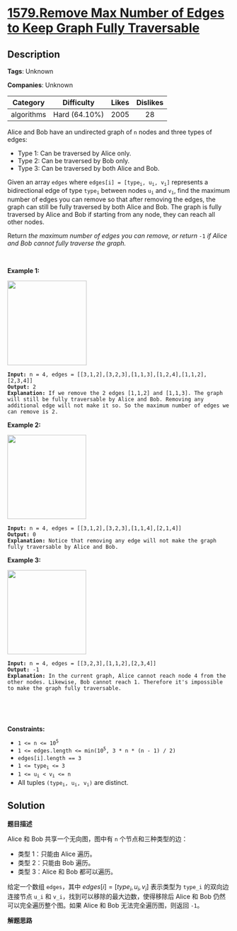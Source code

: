 # [1579.Remove Max Number of Edges to Keep Graph Fully Traversable](https://leetcode.com/problems/remove-max-number-of-edges-to-keep-graph-fully-traversable/description/)

## Description

**Tags**: Unknown

**Companies**: Unknown

|  Category  |  Difficulty   | Likes | Dislikes |
| :--------: | :-----------: | :---: | :------: |
| algorithms | Hard (64.10%) | 2005  |    28    |

<p>Alice and Bob have an undirected graph of <code>n</code> nodes and three types of edges:</p>
<ul>
  <li>Type 1: Can be traversed by Alice only.</li>
  <li>Type 2: Can be traversed by Bob only.</li>
  <li>Type 3: Can be traversed by both Alice and Bob.</li>
</ul>
<p>Given an array <code>edges</code> where <code>edges[i] = [type<sub>i</sub>, u<sub>i</sub>, v<sub>i</sub>]</code> represents a bidirectional edge of type <code>type<sub>i</sub></code> between nodes <code>u<sub>i</sub></code> and <code>v<sub>i</sub></code>, find the maximum number of edges you can remove so that after removing the edges, the graph can still be fully traversed by both Alice and Bob. The graph is fully traversed by Alice and Bob if starting from any node, they can reach all other nodes.</p>
<p>Return <em>the maximum number of edges you can remove, or return</em> <code>-1</code> <em>if Alice and Bob cannot fully traverse the graph.</em></p>
<p>&nbsp;</p>
<p><strong class="example">Example 1:</strong></p>
<p><strong><img alt="" src="https://assets.leetcode.com/uploads/2020/08/19/ex1.png" style="width: 179px; height: 191px;" /></strong></p>
<pre><code><strong>Input:</strong> n = 4, edges = [[3,1,2],[3,2,3],[1,1,3],[1,2,4],[1,1,2],[2,3,4]]
<strong>Output:</strong> 2
<strong>Explanation: </strong>If we remove the 2 edges [1,1,2] and [1,1,3]. The graph will still be fully traversable by Alice and Bob. Removing any additional edge will not make it so. So the maximum number of edges we can remove is 2.</code></pre>
<p><strong class="example">Example 2:</strong></p>
<p><strong><img alt="" src="https://assets.leetcode.com/uploads/2020/08/19/ex2.png" style="width: 178px; height: 190px;" /></strong></p>
<pre><code><strong>Input:</strong> n = 4, edges = [[3,1,2],[3,2,3],[1,1,4],[2,1,4]]
<strong>Output:</strong> 0
<strong>Explanation: </strong>Notice that removing any edge will not make the graph fully traversable by Alice and Bob.</code></pre>
<p><strong class="example">Example 3:</strong></p>
<p><strong><img alt="" src="https://assets.leetcode.com/uploads/2020/08/19/ex3.png" style="width: 178px; height: 190px;" /></strong></p>
<pre><code><strong>Input:</strong> n = 4, edges = [[3,2,3],[1,1,2],[2,3,4]]
<strong>Output:</strong> -1
<b>Explanation: </b>In the current graph, Alice cannot reach node 4 from the other nodes. Likewise, Bob cannot reach 1. Therefore it&#39;s impossible to make the graph fully traversable.</code></pre>
<p>&nbsp;</p>
<p>&nbsp;</p>
<p><strong>Constraints:</strong></p>
<ul>
  <li><code>1 &lt;= n &lt;= 10<sup>5</sup></code></li>
  <li><code>1 &lt;= edges.length &lt;= min(10<sup>5</sup>, 3 * n * (n - 1) / 2)</code></li>
  <li><code>edges[i].length == 3</code></li>
  <li><code>1 &lt;= type<sub>i</sub> &lt;= 3</code></li>
  <li><code>1 &lt;= u<sub>i</sub> &lt; v<sub>i</sub> &lt;= n</code></li>
  <li>All tuples <code>(type<sub>i</sub>, u<sub>i</sub>, v<sub>i</sub>)</code> are distinct.</li>
</ul>

## Solution

**题目描述**

Alice 和 Bob 共享一个无向图，图中有 `n` 个节点和三种类型的边：

- 类型 1：只能由 Alice 遍历。
- 类型 2：只能由 Bob 遍历。
- 类型 3：Alice 和 Bob 都可以遍历。

给定一个数组 `edges`，其中 $edges[i] = [type_i, u_i, v_i]$ 表示类型为 `type_i` 的双向边连接节点 `u_i` 和 `v_i`，找到可以移除的最大边数，使得移除后 Alice 和 Bob 仍然可以完全遍历整个图。如果 Alice 和 Bob 无法完全遍历图，则返回 `-1`。

**解题思路**
